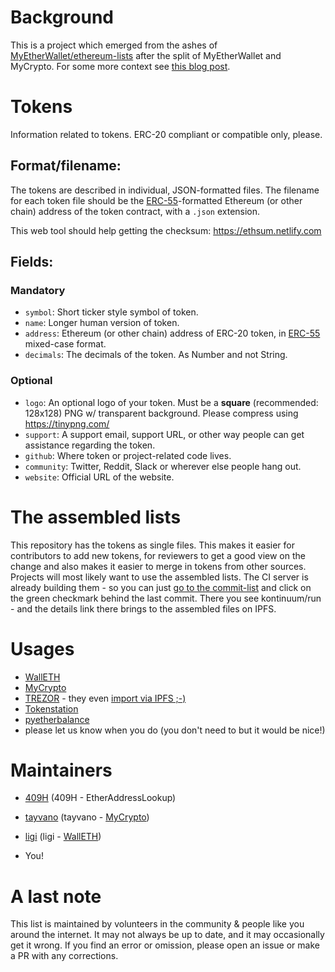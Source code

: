 # Background

This is a project which emerged from the ashes of [MyEtherWallet/ethereum-lists](https://github.com/MyEtherWallet/ethereum-lists) after the split of MyEtherWallet and MyCrypto. For some more context see [this blog post](https://walleth.org/2018/02/15/ethereum-lists).

# Tokens

Information related to tokens. ERC-20 compliant or compatible only, please.

## Format/filename:

The tokens are described in individual, JSON-formatted files. The filename for each token file should be the [ERC-55](https://eips.ethereum.org/EIPS/eip-55)-formatted Ethereum (or other chain) address of the token contract, with a `.json` extension.

This web tool should help getting the checksum: https://ethsum.netlify.com

## Fields:

### Mandatory

-  `symbol`:    Short ticker style symbol of token.
-  `name`:      Longer human version of token.
-  `address`:   Ethereum (or other chain) address of ERC-20 token, in [ERC-55](https://eips.ethereum.org/EIPS/eip-55) mixed-case format.
-  `decimals`:  The decimals of the token. As Number and not String.

### Optional

-  `logo`:      An optional logo of your token. Must be a **square** (recommended: 128x128) PNG w/ transparent background. Please compress using https://tinypng.com/
-  `support`:   A support email, support URL, or other way people can get assistance regarding the token.
-  `github`:    Where token or project-related code lives.
-  `community`: Twitter, Reddit, Slack or wherever else people hang out.
-  `website`:   Official URL of the website.


# The assembled lists

This repository has the tokens as single files. This makes it easier for contributors to add new tokens, for reviewers to get a good view on the change and also makes it easier to merge in tokens from other sources. Projects will most likely want to use the assembled lists. The CI server is already building them - so you can just [go to the commit-list](https://github.com/ethereum-lists/tokens/commits/master) and click on the green checkmark behind the last commit. There you see kontinuum/run - and the details link there brings to the assembled files on IPFS.

# Usages

- [WallETH](https://walleth.org)
- [MyCrypto](https://mycrypto.com)
- [TREZOR](https://trezor.io) - they even [import via IPFS ;-)](https://github.com/trezor/trezor-common/blob/078cf07658a99888adca19e3284864a5354da550/ethereum_tokens-gen.py#L7)
- [Tokenstation](https://github.com/TripleSpeeder/TokenStation)
- [pyetherbalance](https://pypi.org/project/pyetherbalance/)
- please let us know when you do (you don't need to but it would be nice!)

# Maintainers

- [409H](https://github.com/409H) (409H - EtherAddressLookup)

- [tayvano](https://github.com/tayvano) (tayvano - [MyCrypto](https://mycrypto.com))

- [ligi](https://github.com/ligi) (ligi - [WallETH](https://walleth.org))

- You!

# A last note

This list is maintained by volunteers in the community &amp; people like you around the internet. It may not always be up to date, and it may occasionally get it wrong. If you find an error or omission, please open an issue or make a PR with any corrections.
